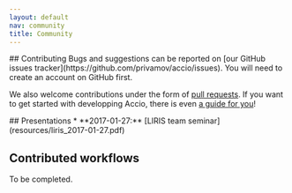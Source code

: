 ```yaml
---
layout: default
nav: community
title: Community
---
```


<div class="row community-page">
<div class="col-md-6" markdown="1">
## Contributing
Bugs and suggestions can be reported on [our GitHub issues tracker](https://github.com/privamov/accio/issues).
You will need to create an account on GitHub first.

We also welcome contributions under the form of [pull requests](https://github.com/privamov/accio/pulls).
If you want to get started with developping Accio, there is even [a guide for you](docs/developpers/index.html)!

</div>
<div class="col-md-6" markdown="1">
## Presentations
* **2017-01-27:** [LIRIS team seminar](resources/liris_2017-01-27.pdf)

## Contributed workflows
To be completed.
</div>
</div>